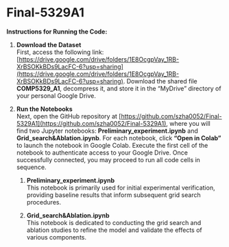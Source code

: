 # Final-5329A1
**Instructions for Running the Code:**

1. **Download the Dataset**  
   First, access the following link: [https://drive.google.com/drive/folders/1E8OcgpVay_1RB-XrBSOKkBDs9LacFC-6?usp=sharing](https://drive.google.com/drive/folders/1E8OcgpVay_1RB-XrBSOKkBDs9LacFC-6?usp=sharing). Download the shared file **COMP5329_A1**, decompress it, and store it in the “MyDrive” directory of your personal Google Drive.

2. **Run the Notebooks**  
   Next, open the GitHub repository at [https://github.com/szha0052/Final-5329A1](https://github.com/szha0052/Final-5329A1), where you will find two Jupyter notebooks: **Preliminary_experiment.ipynb** and **Grid_search&Ablation.ipynb**. For each notebook, click **“Open in Colab”** to launch the notebook in Google Colab. Execute the first cell of the notebook to authenticate access to your Google Drive. Once successfully connected, you may proceed to run all code cells in sequence.

   1. **Preliminary_experiment.ipynb**  
      This notebook is primarily used for initial experimental verification, providing baseline results that inform subsequent grid search procedures.

   2. **Grid_search&Ablation.ipynb**  
      This notebook is dedicated to conducting the grid search and ablation studies to refine the model and validate the effects of various components.
